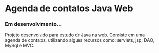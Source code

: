 #  Agenda de contatos  Java Web

### Em desenvolvimento...
Projeto desenvolvido para estudo de Java na web. Consiste em uma agenda de contatos, utilizando alguns recursos como: servlets, jsp, DAO, MySql e MVC.

